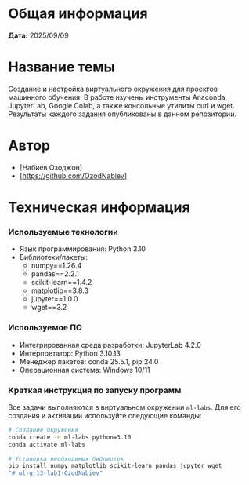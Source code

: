 # Общая информация

**Дата:** 2025/09/09

# Название темы

Создание и настройка виртуального окружения для проектов машинного обучения. В работе изучены инструменты Anaconda, JupyterLab, Google Colab, а также консольные утилиты curl и wget. Результаты каждого задания опубликованы в данном репозитории.

# Автор

- [Набиев Озоджон]
- [https://github.com/OzodNabiev]

# Техническая информация

### Используемые технологии

-   Язык программирования: Python 3.10
-   Библиотеки/пакеты:
    -   numpy==1.26.4
    -   pandas==2.2.1
    -   scikit-learn==1.4.2
    -   matplotlib==3.8.3
    -   jupyter==1.0.0
    -   wget==3.2

### Используемое ПО

-   Интегрированная среда разработки: JupyterLab 4.2.0
-   Интерпретатор: Python 3.10.13
-   Менеджер пакетов: conda 25.5.1, pip 24.0
-   Операционная система: Windows 10/11

### Краткая инструкция по запуску программ

Все задачи выполняются в виртуальном окружении `ml-labs`. Для его создания и активации используйте следующие команды:

```bash
# Создание окружения
conda create -n ml-labs python=3.10
conda activate ml-labs

# Установка необходимых библиотек
pip install numpy matplotlib scikit-learn pandas jupyter wget
"# ml-gr13-lab1-OzodNabiev" 
